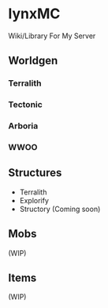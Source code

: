 # lynxMC
Wiki/Library For My Server

## Worldgen
### Terralith
### Tectonic
### Arboria
### WWOO
## Structures
- Terralith
- Explorify
- Structory (Coming soon)

## Mobs
(WIP)

## Items
(WIP)

